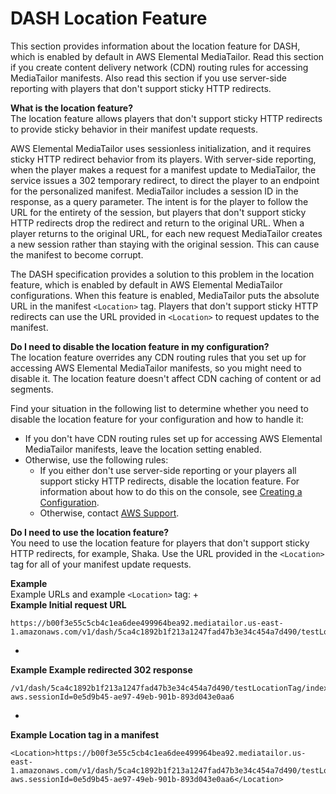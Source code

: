 # DASH Location Feature<a name="dash-location-feature"></a>

This section provides information about the location feature for DASH, which is enabled by default in AWS Elemental MediaTailor\. Read this section if you create content delivery network \(CDN\) routing rules for accessing MediaTailor manifests\. Also read this section if you use server\-side reporting with players that don't support sticky HTTP redirects\.

**What is the location feature?**  
The location feature allows players that don't support sticky HTTP redirects to provide sticky behavior in their manifest update requests\. 

AWS Elemental MediaTailor uses sessionless initialization, and it requires sticky HTTP redirect behavior from its players\. With server\-side reporting, when the player makes a request for a manifest update to MediaTailor, the service issues a 302 temporary redirect, to direct the player to an endpoint for the personalized manifest\. MediaTailor includes a session ID in the response, as a query parameter\. The intent is for the player to follow the URL for the entirety of the session, but players that don't support sticky HTTP redirects drop the redirect and return to the original URL\. When a player returns to the original URL, for each new request MediaTailor creates a new session rather than staying with the original session\. This can cause the manifest to become corrupt\. 

The DASH specification provides a solution to this problem in the location feature, which is enabled by default in AWS Elemental MediaTailor configurations\. When this feature is enabled, MediaTailor puts the absolute URL in the manifest `<Location>` tag\. Players that don't support sticky HTTP redirects can use the URL provided in `<Location>` to request updates to the manifest\. 

**Do I need to disable the location feature in my configuration?**  
The location feature overrides any CDN routing rules that you set up for accessing AWS Elemental MediaTailor manifests, so you might need to disable it\. The location feature doesn't affect CDN caching of content or ad segments\. 

Find your situation in the following list to determine whether you need to disable the location feature for your configuration and how to handle it:
+ If you don't have CDN routing rules set up for accessing AWS Elemental MediaTailor manifests, leave the location setting enabled\. 
+ Otherwise, use the following rules:
  + If you either don't use server\-side reporting or your players all support sticky HTTP redirects, disable the location feature\. For information about how to do this on the console, see [Creating a Configuration](configurations-create.md)\.
  + Otherwise, contact [AWS Support](https://aws.amazon.com/premiumsupport/)\.

**Do I need to use the location feature?**  
You need to use the location feature for players that don't support sticky HTTP redirects, for example, Shaka\. Use the URL provided in the `<Location>` tag for all of your manifest update requests\. 

**Example**  
Example URLs and example `<Location>` tag:
+   
**Example Initial request URL**  

  ```
  https://b00f3e55c5cb4c1ea6dee499964bea92.mediatailor.us-east-1.amazonaws.com/v1/dash/5ca4c1892b1f213a1247fad47b3e34c454a7d490/testLocationTag/index.mpd
  ```
+   
**Example Example redirected 302 response**  

  ```
  /v1/dash/5ca4c1892b1f213a1247fad47b3e34c454a7d490/testLocationTag/index.mpd?aws.sessionId=0e5d9b45-ae97-49eb-901b-893d043e0aa6
  ```
+   
**Example Location tag in a manifest**  

  ```
  <Location>https://b00f3e55c5cb4c1ea6dee499964bea92.mediatailor.us-east-1.amazonaws.com/v1/dash/5ca4c1892b1f213a1247fad47b3e34c454a7d490/testLocationTag/index.mpd?aws.sessionId=0e5d9b45-ae97-49eb-901b-893d043e0aa6</Location>
  ```